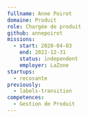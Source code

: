 ```yaml
---
fullname: Anne Poirot
domaine: Produit
role: Chargée de produit
github: annepoirot
missions:
  - start: 2020-04-03
    end: 2022-12-31
    status: independent
    employer: LaZone
startups:
  - recosante
previously:
  - labels-transition
competences:
  - Gestion de Produit
---
```

